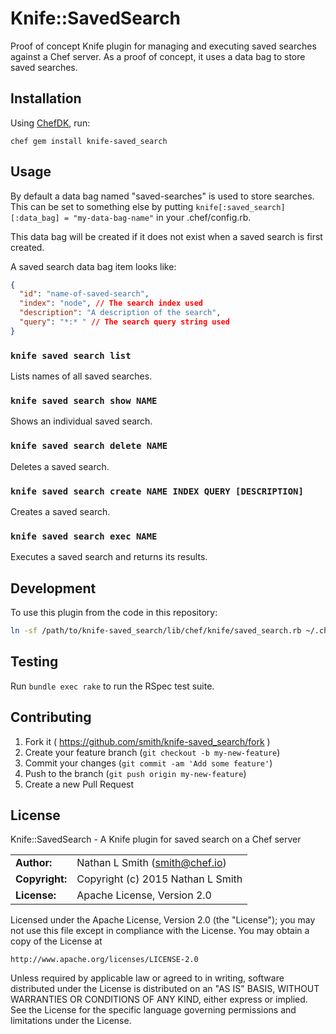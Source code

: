 # Knife::SavedSearch

Proof of concept Knife plugin for managing and executing saved searches against
a Chef server. As a proof of concept, it uses a data bag to store saved
searches.

## Installation

Using [ChefDK](downloads.chef.io/chef-dk/), run:

    chef gem install knife-saved_search

## Usage

By default a data bag named "saved-searches" is used to store searches. This
can be set to something else by putting
`knife[:saved_search][:data_bag] = "my-data-bag-name"` in your .chef/config.rb.

This data bag will be created if it does not exist when a saved search is first
created.

A saved search data bag item looks like:

```json
{
  "id": "name-of-saved-search",
  "index": "node", // The search index used
  "description": "A description of the search",
  "query": "*:* " // The search query string used
}
```

### `knife saved search list`

Lists names of all saved searches.

### `knife saved search show NAME`

Shows an individual saved search.

### `knife saved search delete NAME`

Deletes a saved search.

### `knife saved search create NAME INDEX QUERY [DESCRIPTION]`

Creates a saved search.

### `knife saved search exec NAME`

Executes a saved search and returns its results.

## Development

To use this plugin from the code in this repository:

```bash
ln -sf /path/to/knife-saved_search/lib/chef/knife/saved_search.rb ~/.chef/plugins/knife/
```

## Testing

Run `bundle exec rake` to run the RSpec test suite.

## Contributing

1. Fork it ( https://github.com/smith/knife-saved_search/fork )
2. Create your feature branch (`git checkout -b my-new-feature`)
3. Commit your changes (`git commit -am 'Add some feature'`)
4. Push to the branch (`git push origin my-new-feature`)
5. Create a new Pull Request

## License

Knife::SavedSearch - A Knife plugin for saved search on a Chef server

|                      |                                          |
|:---------------------|:-----------------------------------------|
| **Author:**          | Nathan L Smith (<smith@chef.io>)
| **Copyright:**       | Copyright (c) 2015 Nathan L Smith
| **License:**         | Apache License, Version 2.0

Licensed under the Apache License, Version 2.0 (the "License");
you may not use this file except in compliance with the License.
You may obtain a copy of the License at

    http://www.apache.org/licenses/LICENSE-2.0

Unless required by applicable law or agreed to in writing, software
distributed under the License is distributed on an "AS IS" BASIS,
WITHOUT WARRANTIES OR CONDITIONS OF ANY KIND, either express or implied.
See the License for the specific language governing permissions and
limitations under the License.
